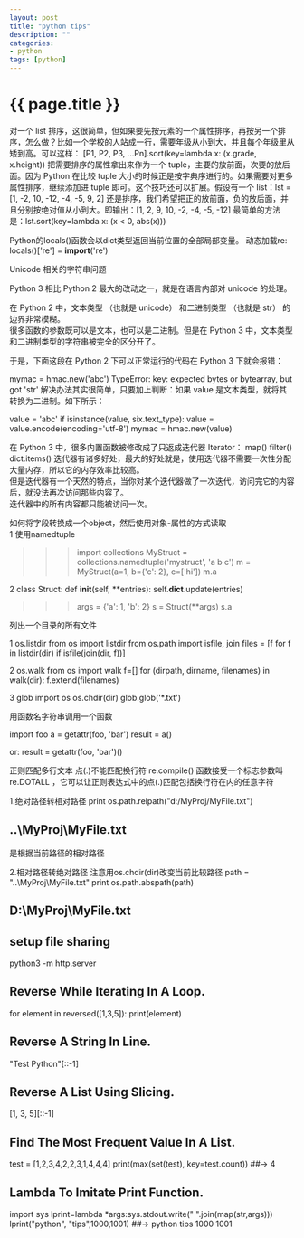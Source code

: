 ```yaml
---
layout: post
title: "python tips"
description: ""
categories: 
- python
tags: [python]
---
```

{{ page.title }}
================
对一个 list 排序，这很简单，但如果要先按元素的一个属性排序，再按另一个排序，怎么做？比如一个学校的人站成一行，需要年级从小到大，并且每个年级里从矮到高。可以这样：
[P1, P2, P3, ...Pn].sort(key=lambda x: (x.grade, x.height))
把需要排序的属性拿出来作为一个 tuple，主要的放前面，次要的放后面。因为 Python 在比较 tuple 大小的时候正是按字典序进行的。如果需要对更多属性排序，继续添加进 tuple 即可。这个技巧还可以扩展。假设有一个 list：lst = [1, -2, 10, -12, -4, -5, 9, 2]
还是排序，我们希望把正的放前面，负的放后面，并且分别按绝对值从小到大。即输出：[1, 2, 9, 10, -2, -4, -5, -12]
最简单的方法是：lst.sort(key=lambda x: (x < 0, abs(x)))

Python的locals()函数会以dict类型返回当前位置的全部局部变量。
动态加载re:
locals()['re'] = __import__('re')

Unicode 相关的字符串问题

Python 3 相比 Python 2 最大的改动之一，就是在语言内部对 unicode 的处理。

在 Python 2 中，文本类型 （也就是 unicode） 和二进制类型 （也就是 str） 的边界非常模糊。   
很多函数的参数既可以是文本，也可以是二进制。但是在 Python 3 中，文本类型和二进制类型的字符串被完全的区分开了。   

于是，下面这段在 Python 2 下可以正常运行的代码在 Python 3 下就会报错：

mymac = hmac.new('abc')
TypeError: key: expected bytes or bytearray, but got 'str'
解决办法其实很简单，只要加上判断：如果 value 是文本类型，就将其转换为二进制。如下所示：

value = 'abc'
if isinstance(value, six.text_type):
    value = value.encode(encoding='utf-8')
mymac = hmac.new(value)

在 Python 3 中，很多内置函数被修改成了只返成迭代器 Iterator：
map()
filter()
dict.items()
迭代器有诸多好处，最大的好处就是，使用迭代器不需要一次性分配大量内存，所以它的内存效率比较高。   
但是迭代器有一个天然的特点，当你对某个迭代器做了一次迭代，访问完它的内容后，就没法再次访问那些内容了。   
迭代器中的所有内容都只能被访问一次。

如何将字段转换成一个object，然后使用对象-属性的方式读取   
1 使用namedtuple
>>> import collections
>>> MyStruct = collections.namedtuple('mystruct', 'a b c')
>>> m = MyStruct(a=1, b={'c': 2}, c=['hi'])
>>> m.a

2 
class Struct:
      def __init__(self, **entries):
      	  self.__dict__.update(entries)
	  
>>> args = {'a': 1, 'b': 2}
>>> s = Struct(**args)
>>> s.a

列出一个目录的所有文件

1 os.listdir
from os import listdir
from os.path import isfile, join
files = [f for f in listdir(dir) if isfile(join(dir, f))]

2 os.walk
from os import walk
f=[]
for (dirpath, dirname, filenames) in walk(dir):
	f.extend(filenames)

3 glob
import os
os.chdir(dir)
glob.glob('*.txt')

用函数名字符串调用一个函数

import foo
a = getattr(foo, 'bar')
result = a()

or:
result = getattr(foo, 'bar')()

正则匹配多行文本
点(.)不能匹配换行符
re.compile() 函数接受一个标志参数叫 re.DOTALL ，它可以让正则表达式中的点(.)匹配包括换行符在内的任意字符

1.绝对路径转相对路径
print os.path.relpath("d:/MyProj/MyFile.txt")
## ..\MyProj\MyFile.txt
是根据当前路径的相对路径
 

2.相对路径转绝对路径
 注意用os.chdir(dir)改变当前比较路径
path = "..\MyProj\MyFile.txt"
print os.path.abspath(path)
## D:\MyProj\MyFile.txt

## setup file sharing
python3 -m http.server

## Reverse While Iterating In A Loop.
for element in reversed([1,3,5]): print(element)

## Reverse A String In Line.
"Test Python"[::-1]

## Reverse A List Using Slicing.
[1, 3, 5][::-1]

## Find The Most Frequent Value In A List.
test = [1,2,3,4,2,2,3,1,4,4,4]
print(max(set(test), key=test.count))
##-> 4

## Lambda To Imitate Print Function.
import sys
lprint=lambda *args:sys.stdout.write(" ".join(map(str,args)))
lprint("python", "tips",1000,1001)
##-> python tips 1000 1001

